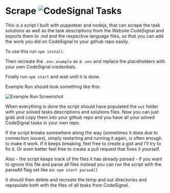 # Scrape ![CodeSignal](../main/code-signal-logo.svg)  Tasks 

This is a script I built with puppeteer and nodejs, that can scrape the task solutions as well as the task descriptions from the Website CodeSignal and exports them to .md and the respective language files, so that you can add the work you did on CodeSignal to your github repo easily. 

To use this run `npm install`. 

Then recreate the `.env.example` as a `.env` and replace the placeholders with your own CodeSignal credentials. 

Finally run `npm start` and wait until it is done.

Example Run should look something like this: 

![Example Run Screenshot](../main/example-output.png)

When everything is done the script should have populated the `out` folder with your solved tasks descriptions and solutions files. 
Now you can just grab and copy them into your github repo and you have all your solved CodeSignal tasks in your own repo. 

If the script breaks somewhere along the way (sometimes it does due to connection issues), simply restarting and running it again, is often enough to make it work. If it keeps breaking, feel free to create a gist and I'll try to fix it. Or even better feel free to create a pull request that fixes it yourself. 

Also - the script keeps track of the files it has already parsed - if you want to ignore this file and parse all files instead you can run the script with the parseAll flag set like so: `npm start parseAll`

It should then delete and recreate the temp and out directories and repopulate both with the files of all tasks from CodeSignal. 



